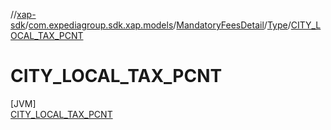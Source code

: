 //[xap-sdk](../../../../../index.md)/[com.expediagroup.sdk.xap.models](../../../index.md)/[MandatoryFeesDetail](../../index.md)/[Type](../index.md)/[CITY_LOCAL_TAX_PCNT](index.md)

# CITY_LOCAL_TAX_PCNT

[JVM]\
[CITY_LOCAL_TAX_PCNT](index.md)
